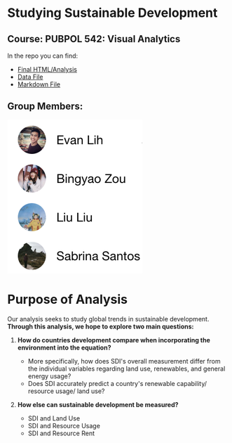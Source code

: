 # Studying Sustainable Development
## Course: PUBPOL 542: Visual Analytics
In the repo you can find:
* <a href="https://evanlih.github.io/PUBPOL-543-BEES-Project/">Final HTML/Analysis</a>
* <a href="https://github.com/EvanLih/PUBPOL-543-BEES-Project/blob/master/Final_Data.csv">Data File</a>
* <a href="https://github.com/EvanLih/PUBPOL-543-BEES-Project/blob/master/Final_Analysis.Rmd">Markdown File</a>
## Group Members:
![test](https://raw.githubusercontent.com/EvanLih/PUBPOL-543-BEES-Project/master/Team_members.png)
# Purpose of Analysis
Our analysis seeks to study global trends in sustainable development.
**Through this analysis, we hope to explore two main questions:** 

1. **How do countries development compare when incorporating the environment into the equation?** 
    + More specifically, how does SDI's overall measurement differ from the individual variables regarding land use, renewables, and general energy usage?
    + Does SDI accurately predict a country's renewable capability/ resource usage/ land use?

2. **How else can sustainable development be measured?**
    + SDI and Land Use
    + SDI and Resource Usage
    + SDI and Resource Rent

